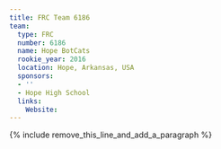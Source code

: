 ```yaml
---
title: FRC Team 6186
team:
  type: FRC
  number: 6186
  name: Hope BotCats
  rookie_year: 2016
  location: Hope, Arkansas, USA
  sponsors:
  - ''
  - Hope High School
  links:
    Website:
---
```


{% include remove_this_line_and_add_a_paragraph %}